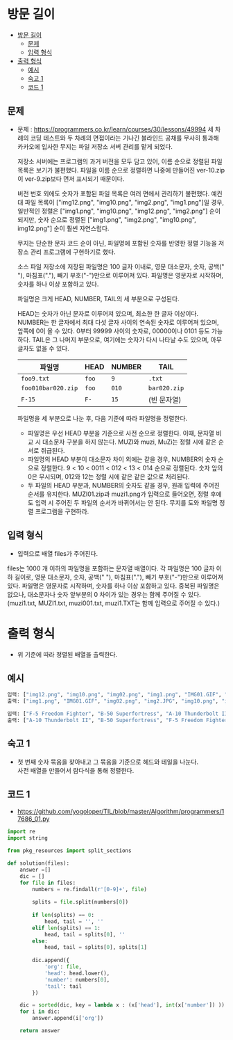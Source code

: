 # 방문 길이

<!-- TOC -->

- [방문 길이](#%EB%B0%A9%EB%AC%B8-%EA%B8%B8%EC%9D%B4)
  - [문제](#%EB%AC%B8%EC%A0%9C)
  - [입력 형식](#%EC%9E%85%EB%A0%A5-%ED%98%95%EC%8B%9D)
- [출력 형식](#%EC%B6%9C%EB%A0%A5-%ED%98%95%EC%8B%9D)
  - [예시](#%EC%98%88%EC%8B%9C)
  - [숙고 1](#%EC%88%99%EA%B3%A0-1)
  - [코드 1](#%EC%BD%94%EB%93%9C-1)

<!-- /TOC -->

## 문제
- 문제 : https://programmers.co.kr/learn/courses/30/lessons/49994
세 차례의 코딩 테스트와 두 차례의 면접이라는 기나긴 블라인드 공채를 무사히 통과해 카카오에 입사한 무지는 파일 저장소 서버 관리를 맡게 되었다.

  저장소 서버에는 프로그램의 과거 버전을 모두 담고 있어, 이름 순으로 정렬된 파일 목록은 보기가 불편했다. 파일을 이름 순으로 정렬하면 나중에 만들어진 ver-10.zip이 ver-9.zip보다 먼저 표시되기 때문이다.

  버전 번호 외에도 숫자가 포함된 파일 목록은 여러 면에서 관리하기 불편했다. 예컨대 파일 목록이 ["img12.png", "img10.png", "img2.png", "img1.png"]일 경우, 일반적인 정렬은 ["img1.png", "img10.png", "img12.png", "img2.png"] 순이 되지만, 숫자 순으로 정렬된 ["img1.png", "img2.png", "img10.png", img12.png"] 순이 훨씬 자연스럽다.

  무지는 단순한 문자 코드 순이 아닌, 파일명에 포함된 숫자를 반영한 정렬 기능을 저장소 관리 프로그램에 구현하기로 했다.

  소스 파일 저장소에 저장된 파일명은 100 글자 이내로, 영문 대소문자, 숫자, 공백(" "), 마침표("."), 빼기 부호("-")만으로 이루어져 있다. 파일명은 영문자로 시작하며, 숫자를 하나 이상 포함하고 있다.

  파일명은 크게 HEAD, NUMBER, TAIL의 세 부분으로 구성된다.

  HEAD는 숫자가 아닌 문자로 이루어져 있으며, 최소한 한 글자 이상이다.
  NUMBER는 한 글자에서 최대 다섯 글자 사이의 연속된 숫자로 이루어져 있으며, 앞쪽에 0이 올 수 있다. 0부터 99999 사이의 숫자로, 00000이나 0101 등도 가능하다.
  TAIL은 그 나머지 부분으로, 여기에는 숫자가 다시 나타날 수도 있으며, 아무 글자도 없을 수 있다.

    <table class="table">
            <thead><tr>
    <th>파일명</th>
    <th>HEAD</th>
    <th>NUMBER</th>
    <th>TAIL</th>
    </tr>
    </thead>
            <tbody><tr>
    <td><code>foo9.txt</code></td>
    <td><code>foo</code></td>
    <td><code>9</code></td>
    <td><code>.txt</code></td>
    </tr>
    <tr>
    <td><code>foo010bar020.zip</code></td>
    <td><code>foo</code></td>
    <td><code>010</code></td>
    <td><code>bar020.zip</code></td>
    </tr>
    <tr>
    <td><code>F-15</code></td>
    <td><code>F-</code></td>
    <td><code>15</code></td>
    <td>(빈 문자열)</td>
    </tr>
    </tbody>
        </table>
      
  파일명을 세 부분으로 나눈 후, 다음 기준에 따라 파일명을 정렬한다.

  - 파일명은 우선 HEAD 부분을 기준으로 사전 순으로 정렬한다. 이때, 문자열 비교 시 대소문자 구분을 하지 않는다. MUZI와 muzi, MuZi는 정렬 시에 같은 순서로 취급된다.
  - 파일명의 HEAD 부분이 대소문자 차이 외에는 같을 경우, NUMBER의 숫자 순으로 정렬한다. 9 < 10 < 0011 < 012 < 13 < 014 순으로 정렬된다. 숫자 앞의 0은 무시되며, 012와 12는 정렬 시에 같은 같은 값으로 처리된다.
  - 두 파일의 HEAD 부분과, NUMBER의 숫자도 같을 경우, 원래 입력에 주어진 순서를 유지한다. MUZI01.zip과 muzi1.png가 입력으로 들어오면, 정렬 후에도 입력 시 주어진 두 파일의 순서가 바뀌어서는 안 된다.
  무지를 도와 파일명 정렬 프로그램을 구현하라.

## 입력 형식
- 입력으로 배열 files가 주어진다.

files는 1000 개 이하의 파일명을 포함하는 문자열 배열이다.
각 파일명은 100 글자 이하 길이로, 영문 대소문자, 숫자, 공백(" "), 마침표("."), 빼기 부호("-")만으로 이루어져 있다. 파일명은 영문자로 시작하며, 숫자를 하나 이상 포함하고 있다.
중복된 파일명은 없으나, 대소문자나 숫자 앞부분의 0 차이가 있는 경우는 함께 주어질 수 있다. (muzi1.txt, MUZI1.txt, muzi001.txt, muzi1.TXT는 함께 입력으로 주어질 수 있다.)

# 출력 형식
- 위 기준에 따라 정렬된 배열을 출력한다.


## 예시
``` python
입력: ["img12.png", "img10.png", "img02.png", "img1.png", "IMG01.GIF", "img2.JPG"]
출력: ["img1.png", "IMG01.GIF", "img02.png", "img2.JPG", "img10.png", "img12.png"]

입력: ["F-5 Freedom Fighter", "B-50 Superfortress", "A-10 Thunderbolt II", "F-14 Tomcat"]
출력: ["A-10 Thunderbolt II", "B-50 Superfortress", "F-5 Freedom Fighter", "F-14 Tomcat"]
```

## 숙고 1
- 첫 번째 숫자 묶음을 찾아내고 그 묶음을 기준으로 헤드와 테일을 나눈다.  
  사전 배열을 만들어서 람다식을 통해 정렬한다.

## 코드 1
- https://github.com/yogoloper/TIL/blob/master/Algorithm/programmers/17686_01.py
``` python
import re
import string

from pkg_resources import split_sections

def solution(files):
    answer =[]
    dic = []
    for file in files:
        numbers = re.findall(r'[0-9]+', file)
        
        splits = file.split(numbers[0])
        
        if len(splits) == 0:
            head, tail = '', ''
        elif len(splits) == 1:
            head, tail = splits[0], ''
        else:
            head, tail = splits[0], splits[1]
            
        dic.append({
            'org': file,
            'head': head.lower(),
            'number': numbers[0],
            'tail': tail
        })

    dic = sorted(dic, key = lambda x : (x['head'], int(x['number']) ))
    for i in dic:
        answer.append(i['org'])

    return answer
```
